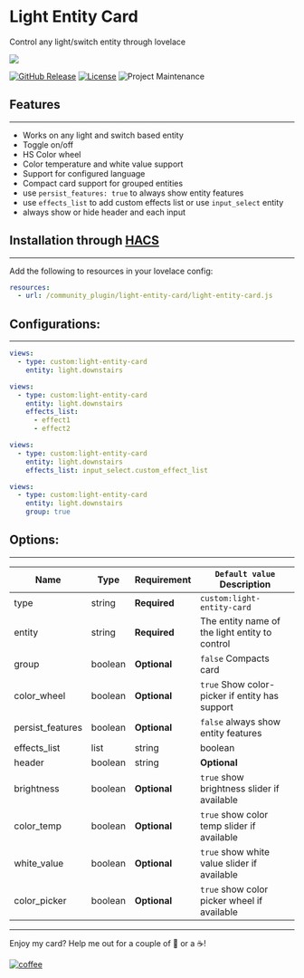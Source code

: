 # Light Entity Card
Control any light/switch entity through lovelace

<img src='https://raw.githubusercontent.com/ljmerza/light-entity-card/master/card.png' />

[![GitHub Release][releases-shield]][releases]
[![License][license-shield]](LICENSE.md)
![Project Maintenance][maintenance-shield]

## Features
---
* Works on any light and switch based entity
* Toggle on/off
* HS Color wheel
* Color temperature and white value support
* Support for configured language
* Compact card support for grouped entities
* use `persist_features: true` to always show entity features
* use `effects_list` to add custom effects list or use `input_select` entity
* always show or hide header and each input 

## Installation through [HACS](https://github.com/custom-components/hacs)
---
Add the following to resources in your lovelace config:

```yaml
resources:
  - url: /community_plugin/light-entity-card/light-entity-card.js
```

## Configurations:
---
```yaml
views:
  - type: custom:light-entity-card
    entity: light.downstairs
```

```yaml
views:
  - type: custom:light-entity-card
    entity: light.downstairs
    effects_list:
      - effect1
      - effect2
```

```yaml
views:
  - type: custom:light-entity-card
    entity: light.downstairs
    effects_list: input_select.custom_effect_list
```

```yaml
views:
  - type: custom:light-entity-card
    entity: light.downstairs
    group: true
```

## Options:
---
| Name | Type | Requirement | `Default value` Description
| ---- | ---- | ------- | -----------
| type | string | **Required** | `custom:light-entity-card`
| entity | string | **Required** | The entity name of the light entity to control
| group | boolean | **Optional** | `false` Compacts card
| color_wheel | boolean | **Optional** | `true` Show color-picker if entity has support
| persist_features | boolean | **Optional** | `false` always show entity features
| effects_list | list|string|boolean | **Optional** | custom list of effects, an input_select entity, or set false to always hide
| header | boolean | string | **Optional** | custom header name or `false` to hide header
| brightness | boolean | **Optional** | `true` show brightness slider if available 
| color_temp | boolean | **Optional** | `true` show color temp slider if available 
| white_value | boolean | **Optional** | `true` show white value slider if available 
| color_picker | boolean | **Optional** | `true` show color picker wheel if available 

---

Enjoy my card? Help me out for a couple of :beers: or a :coffee:!

[![coffee](https://www.buymeacoffee.com/assets/img/custom_images/black_img.png)](https://www.buymeacoffee.com/JMISm06AD)


[commits-shield]: https://img.shields.io/github/commit-activity/y/ljmerza/light-entity-card.svg?style=for-the-badge
[commits]: https://github.com/ljmerza/light-entity-card/commits/master
[license-shield]: https://img.shields.io/github/license/ljmerza/light-entity-card.svg?style=for-the-badge
[maintenance-shield]: https://img.shields.io/badge/maintainer-Leonardo%20Merza%20%40ljmerza-blue.svg?style=for-the-badge
[releases-shield]: https://img.shields.io/github/release/ljmerza/light-entity-card.svg?style=for-the-badge
[releases]: https://github.com/ljmerza/light-entity-card/releases